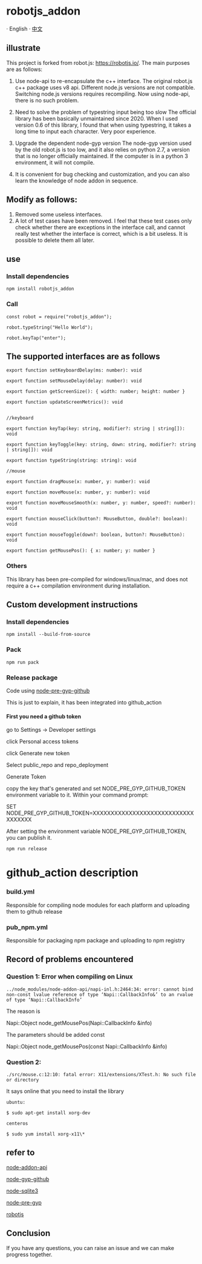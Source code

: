 # robotjs_addon

· English · [中文](./README-zh_CN.md)

## illustrate

This project is forked from robot.js: https://robotjs.io/.
The main purposes are as follows:

1. Use node-api to re-encapsulate the c++ interface.
   The original robot.js c++ package uses v8 api. Different node.js versions are not compatible. Switching node.js versions requires recompiling.
   Now using node-api, there is no such problem.

2. Need to solve the problem of typestring input being too slow
   The official library has been basically unmaintained since 2020. When I used version 0.6 of this library, I found that when using typestring, it takes a long time to input each character. Very poor experience.

3. Upgrade the dependent node-gyp version
   The node-gyp version used by the old robot.js is too low, and it also relies on python 2.7, a version that is no longer officially maintained. If the computer is in a python 3 environment, it will not compile.

4. It is convenient for bug checking and customization, and you can also learn the knowledge of node addon in sequence.

## Modify as follows:

1. Removed some useless interfaces.
2. A lot of test cases have been removed. I feel that these test cases only check whether there are exceptions in the interface call, and cannot really test whether the interface is correct, which is a bit useless. It is possible to delete them all later.

## use

### Install dependencies

`npm install robotjs_addon`

### Call

```
const robot = require("robotjs_addon");

robot.typeString("Hello World");

robot.keyTap("enter");

```

## The supported interfaces are as follows

```
export function setKeyboardDelay(ms: number): void

export function setMouseDelay(delay: number): void

export function getScreenSize(): { width: number; height: number }

export function updateScreenMetrics(): void


//keyboard

export function keyTap(key: string, modifier?: string | string[]): void

export function keyToggle(key: string, down: string, modifier?: string | string[]): void

export function typeString(string: string): void

//mouse

export function dragMouse(x: number, y: number): void

export function moveMouse(x: number, y: number): void

export function moveMouseSmooth(x: number, y: number, speed?: number): void

export function mouseClick(button?: MouseButton, double?: boolean): void

export function mouseToggle(down?: boolean, button?: MouseButton): void

export function getMousePos(): { x: number; y: number }

```

### Others

This library has been pre-compiled for windows/linux/mac, and does not require a c++ compilation environment during installation.

## Custom development instructions

### Install dependencies

```
npm install --build-from-source
```

### Pack

```
npm run pack
```

### Release package

Code using [node-pre-gyp-github](https://www.npmjs.com/package/node-pre-gyp-github)

This is just to explain, it has been integrated into github_action

#### First you need a github token

go to Settings -> Developer settings

click Personal access tokens

click Generate new token

Select public_repo and repo_deployment

Generate Token

copy the key that's generated and set NODE_PRE_GYP_GITHUB_TOKEN environment variable to it. Within your command prompt:

SET NODE_PRE_GYP_GITHUB_TOKEN=XXXXXXXXXXXXXXXXXXXXXXXXXXXXXXXXXXX

After setting the environment variable NODE_PRE_GYP_GITHUB_TOKEN, you can publish it.

```
npm run release

```

# github_action description

### build.yml

Responsible for compiling node modules for each platform and uploading them to github release

### pub_npm.yml

Responsible for packaging npm package and uploading to npm registry

## Record of problems encountered

### Question 1: Error when compiling on Linux

```
../node_modules/node-addon-api/napi-inl.h:2464:34: error: cannot bind non-const lvalue reference of type ‘Napi::CallbackInfo&’ to an rvalue of type ‘Napi::CallbackInfo’
```

The reason is

Napi::Object node_getMousePos(Napi::CallbackInfo &info)

The parameters should be added const

Napi::Object node_getMousePos(const Napi::CallbackInfo &info)

### Question 2:

```
./src/mouse.c:12:10: fatal error: X11/extensions/XTest.h: No such file or directory
```

It says online that you need to install the library

```
ubuntu:

$ sudo apt-get install xorg-dev

centeros

$ sudo yum install xorg-x11\*
```

## refer to

[node-addon-api](https://github.com/nodejs/node-addon-api)

[node-gyp-github](https://www.npmjs.com/package/node-pre-gyp-github)

[node-sqlite3](https://github.com/TryGhost/node-sqlite3)

[node-pre-gyp](https://github.com/mapbox/node-pre-gyp)

[robotjs](https://www.npmjs.com/package/robotjs)

## Conclusion

If you have any questions, you can raise an issue and we can make progress together.
